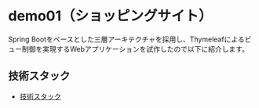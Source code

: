 # demo01（ショッピングサイト）
Spring Bootをベースとした三層アーキテクチャを採用し、Thymeleafによるビュー制御を実現するWebアプリケーションを試作したので以下に紹介します。

## 技術スタック
- [技術スタック](documents/technology-stacks.md)
